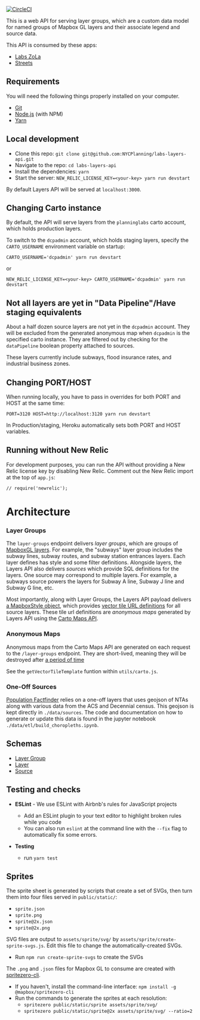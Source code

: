 [![CircleCI](https://circleci.com/gh/NYCPlanning/labs-layers-api.svg?style=svg)](https://circleci.com/gh/NYCPlanning/labs-layers-api)

This is a web API for serving layer groups, which are a custom data model for named groups of Mapbox GL layers and their associate legend and source data.

This API is consumed by these apps:
- [Labs ZoLa](https://github.com/NYCPlanning/labs-zola)
- [Streets](https://github.com/NYCPlanning/labs-streets)

## Requirements

You will need the following things properly installed on your computer.

- [Git](https://git-scm.com/)
- [Node.js](https://nodejs.org/) (with NPM)
- [Yarn](https://yarnpkg.com/en/)


## Local development

- Clone this repo: `git clone git@github.com:NYCPlanning/labs-layers-api.git`
- Navigate to the repo: `cd labs-layers-api`
- Install the dependencies: `yarn`
- Start the server: `NEW_RELIC_LICENSE_KEY=<your-key> yarn run devstart`

By default Layers API will be served at `localhost:3000`. 

## Changing Carto instance

By default, the API will serve layers from the `planninglabs` carto account, which
holds production layers.

To switch to the `dcpadmin` account, which holds staging layers, specify the `CARTO_USERNAME`
environment variable on startup:

```
CARTO_USERNAME='dcpadmin' yarn run devstart
```
or
```
NEW_RELIC_LICENSE_KEY=<your-key> CARTO_USERNAME='dcpadmin' yarn run devstart
```

## Not all layers are yet in "Data Pipeline"/Have staging equivalents

About a half dozen source layers are not yet in the `dcpadmin` account.
They will be excluded from the generated anonymous map when `dcpadmin` is the
specified carto instance. They are filtered out by checking for
the `dataPipeline` boolean property attached to sources.

These layers currently include subways, flood insurance rates, and industrial
business zones.

## Changing PORT/HOST

When running locally, you have to pass in overrides for both PORT and HOST at the same time: 
```
PORT=3120 HOST=http://localhost:3120 yarn run devstart
 ```

In Production/staging, Heroku automatically sets both PORT and HOST variables.

## Running without New Relic
For development purposes, you can run the API without providing a New Relic license key by disabling New Relic.
Comment out the New Relic import at the top of `app.js`:
```
// require('newrelic');
```

# Architecture

### Layer Groups
The `layer-groups` endpoint delivers _layer groups_, which are groups of [MapboxGL layers](https://docs.mapbox.com/mapbox-gl-js/style-spec/layers/). For example, the "subways" layer group includes the subway lines, subway routes, and subway station entrances layers. Each layer defines has style and some filter definitions. Alongside layers, the Layers API also delivers _sources_ which provide SQL definitions for the layers. One source may correspond to multiple layers. For example, a subways source powers the layers for Subway A line, Subway J line and Subway G line, etc.

Most importantly, along with Layer Groups, the Layers API payload delivers [a MapboxStyle object](https://docs.mapbox.com/mapbox-gl-js/style-spec/root/), which provides [vector tile URL definitions](https://docs.mapbox.com/mapbox-gl-js/style-spec/sources/) for all source layers. These tile url definitions are _anonymous maps_ generated by Layers API using the [Carto Maps API](https://carto.com/developers/maps-api/).

### Anonymous Maps
Anonymous maps from the Carto Maps API are generated on each request to the `/layer-groups` endpoint. They are short-lived, meaning they will be destroyed after [a period of time](https://carto.com/developers/maps-api/guides/anonymous-maps/#:~:text=Anonymous%20Maps%20cannot%20be%20removed,five%20minutes%2C%20or%20sometimes%20longer)

See the `getVectorTileTemplate` funtion within `utils/carto.js`. 

### One-Off Sources
[Population Factfinder](https://github.com/NYCPlanning/labs-factfinder/) relies on a one-off layers that uses geojson of NTAs along with various data from the ACS and Decennial census. This geojson is kept directly in `./data/sources`. The code and
documentation on how to generate or update this data is found in the jupyter notebook `./data/etl/build_choropleths.ipynb`.

## Schemas

- [Layer Group](https://github.com/NYCPlanning/labs-layers-api/blob/develop/schemas/layer-group.js)
- [Layer](https://github.com/NYCPlanning/labs-layers-api/blob/develop/schemas/layer.js)
- [Source](https://github.com/NYCPlanning/labs-layers-api/blob/develop/schemas/source.js)

## Testing and checks

- **ESLint** - We use ESLint with Airbnb's rules for JavaScript projects
  - Add an ESLint plugin to your text editor to highlight broken rules while you code
  - You can also run `eslint` at the command line with the `--fix` flag to automatically fix some errors.

- **Testing**
  - run `yarn test`


## Sprites

The sprite sheet is generated by scripts that create a set of SVGs, then turn them into four files served in `public/static/`:
- `sprite.json`
- `sprite.png`
- `sprite@2x.json`
- `sprite@2x.png`

SVG files are output to `assets/sprite/svg/` by `assets/sprite/create-sprite-svgs.js`. Edit this file to change the automatically-created SVGs.
- Run `npm run create-sprite-svgs` to create the SVGs

The `.png` and `.json` files for Mapbox GL to consume are created with  [spritezero-cli](https://github.com/mapbox/spritezero-cli).
- If you haven't, install the command-line interface: `npm install -g @mapbox/spritezero-cli`
- Run the commands to generate the sprites at each resolution:
  - `spritezero public/static/sprite assets/sprite/svg/`
  - `spritezero public/static/sprite@2x assets/sprite/svg/ --ratio=2`
